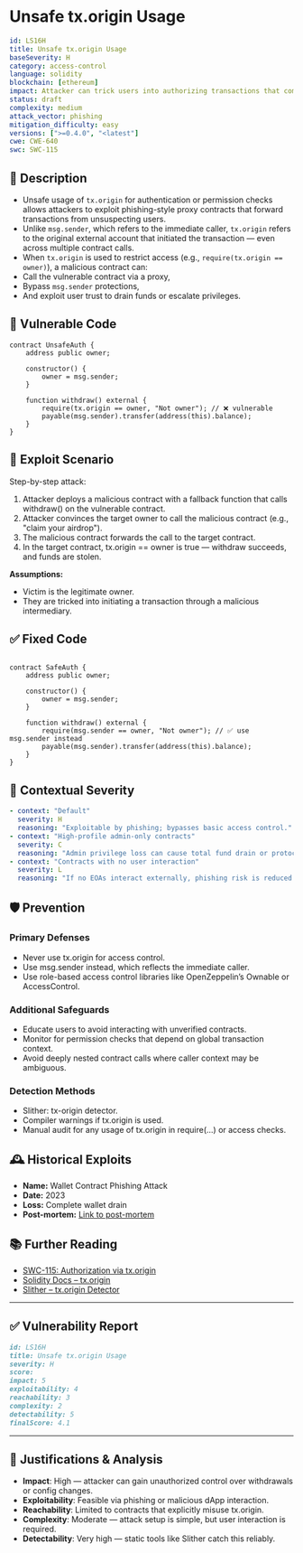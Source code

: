 # Unsafe tx.origin Usage 

```YAML
id: LS16H
title: Unsafe tx.origin Usage 
baseSeverity: H
category: access-control
language: solidity
blockchain: [ethereum]
impact: Attacker can trick users into authorizing transactions that compromise their assets
status: draft
complexity: medium
attack_vector: phishing
mitigation_difficulty: easy
versions: [">=0.4.0", "<latest"]
cwe: CWE-640
swc: SWC-115
```

## 📝 Description

- Unsafe usage of `tx.origin` for authentication or permission checks allows attackers to exploit phishing-style proxy contracts that forward transactions from unsuspecting users. 
- Unlike `msg.sender`, which refers to the immediate caller, `tx.origin` refers to the original external account that initiated the transaction — even across multiple contract calls.
- When `tx.origin` is used to restrict access (e.g., `require(tx.origin == owner)`), a malicious contract can:
- Call the vulnerable contract via a proxy,
- Bypass `msg.sender` protections,
- And exploit user trust to drain funds or escalate privileges.

## 🚨 Vulnerable Code

```solidity
contract UnsafeAuth {
    address public owner;

    constructor() {
        owner = msg.sender;
    }

    function withdraw() external {
        require(tx.origin == owner, "Not owner"); // ❌ vulnerable
        payable(msg.sender).transfer(address(this).balance);
    }
}
```

## 🧪 Exploit Scenario

Step-by-step attack:

1. Attacker deploys a malicious contract with a fallback function that calls withdraw() on the vulnerable contract.
2. Attacker convinces the target owner to call the malicious contract (e.g., "claim your airdrop").
3. The malicious contract forwards the call to the target contract.
4. In the target contract, tx.origin == owner is true — withdraw succeeds, and funds are stolen.

**Assumptions:**

- Victim is the legitimate owner.
- They are tricked into initiating a transaction through a malicious intermediary.

## ✅ Fixed Code

```solidity

contract SafeAuth {
    address public owner;

    constructor() {
        owner = msg.sender;
    }

    function withdraw() external {
        require(msg.sender == owner, "Not owner"); // ✅ use msg.sender instead
        payable(msg.sender).transfer(address(this).balance);
    }
}
```

## 🧭 Contextual Severity

```yaml
- context: "Default"
  severity: H
  reasoning: "Exploitable by phishing; bypasses basic access control."
- context: "High-profile admin-only contracts"
  severity: C
  reasoning: "Admin privilege loss can cause total fund drain or protocol compromise."
- context: "Contracts with no user interaction"
  severity: L
  reasoning: "If no EOAs interact externally, phishing risk is reduced."
```

## 🛡️ Prevention

### Primary Defenses

- Never use tx.origin for access control.
- Use msg.sender instead, which reflects the immediate caller.
- Use role-based access control libraries like OpenZeppelin’s Ownable or AccessControl.

### Additional Safeguards

- Educate users to avoid interacting with unverified contracts.
- Monitor for permission checks that depend on global transaction context.
- Avoid deeply nested contract calls where caller context may be ambiguous.

### Detection Methods

- Slither: tx-origin detector.
- Compiler warnings if tx.origin is used.
- Manual audit for any usage of tx.origin in require(...) or access checks.

## 🕰️ Historical Exploits

- **Name:** Wallet Contract Phishing Attack 
- **Date:** 2023 
- **Loss:** Complete wallet drain 
- **Post-mortem:** [Link to post-mortem](https://www.cyfrin.io/glossary/phishing-with-tx-origin-hack-solidity-code-example)  


## 📚 Further Reading

- [SWC-115: Authorization via tx.origin](https://swcregistry.io/docs/SWC-115) 
- [Solidity Docs – tx.origin](https://docs.soliditylang.org/en/latest/units-and-global-variables.html#tx-origin) 
- [Slither – tx.origin Detector](https://github.com/crytic/slither) 

---

## ✅ Vulnerability Report 

```markdown
id: LS16H
title: Unsafe tx.origin Usage 
severity: H
score:
impact: 5         
exploitability: 4 
reachability: 3   
complexity: 2     
detectability: 5  
finalScore: 4.1
```

---

## 📄 Justifications & Analysis

- **Impact**: High — attacker can gain unauthorized control over withdrawals or config changes.
- **Exploitability**: Feasible via phishing or malicious dApp interaction.
- **Reachability**: Limited to contracts that explicitly misuse tx.origin.
- **Complexity**: Moderate — attack setup is simple, but user interaction is required.
- **Detectability**: Very high — static tools like Slither catch this reliably.